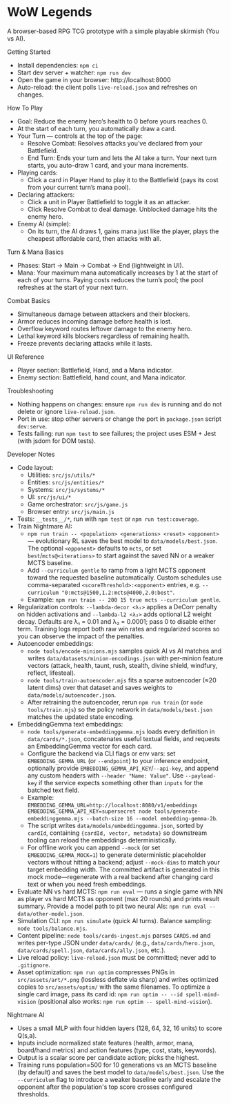 WoW Legends
===========

A browser-based RPG TCG prototype with a simple playable skirmish (You vs AI).

Getting Started
- Install dependencies: `npm ci`
- Start dev server + watcher: `npm run dev`
- Open the game in your browser: http://localhost:8000
- Auto-reload: the client polls `live-reload.json` and refreshes on changes.

How To Play
- Goal: Reduce the enemy hero’s health to 0 before yours reaches 0.
- At the start of each turn, you automatically draw a card.
- Your Turn — controls at the top of the page:
  - Resolve Combat: Resolves attacks you’ve declared from your Battlefield.
  - End Turn: Ends your turn and lets the AI take a turn. Your next turn starts, you auto-draw 1 card, and your mana increments.
- Playing cards:
  - Click a card in Player Hand to play it to the Battlefield (pays its cost from your current turn’s mana pool).
- Declaring attackers:
  - Click a unit in Player Battlefield to toggle it as an attacker.
  - Click Resolve Combat to deal damage. Unblocked damage hits the enemy hero.
- Enemy AI (simple):
  - On its turn, the AI draws 1, gains mana just like the player, plays the cheapest affordable card, then attacks with all.

Turn & Mana Basics
- Phases: Start → Main → Combat → End (lightweight in UI).
- Mana: Your maximum mana automatically increases by 1 at the start of each of your turns. Paying costs reduces the turn’s pool; the pool refreshes at the start of your next turn.

Combat Basics
- Simultaneous damage between attackers and their blockers.
- Armor reduces incoming damage before health is lost.
- Overflow keyword routes leftover damage to the enemy hero.
- Lethal keyword kills blockers regardless of remaining health.
- Freeze prevents declaring attacks while it lasts.

UI Reference
- Player section: Battlefield, Hand, and a Mana indicator.
- Enemy section: Battlefield, hand count, and Mana indicator.

Troubleshooting
- Nothing happens on changes: ensure `npm run dev` is running and do not delete or ignore `live-reload.json`.
- Port in use: stop other servers or change the port in `package.json` script `dev:serve`.
- Tests failing: run `npm test` to see failures; the project uses ESM + Jest (with jsdom for DOM tests).

Developer Notes
- Code layout:
  - Utilities: `src/js/utils/*`
  - Entities: `src/js/entities/*`
  - Systems: `src/js/systems/*`
  - UI: `src/js/ui/*`
  - Game orchestrator: `src/js/game.js`
  - Browser entry: `src/js/main.js`
- Tests: `__tests__/*`, run with `npm test` or `npm run test:coverage`.
- Train Nightmare AI:
  - `npm run train -- <population> <generations> <reset> <opponent>` — evolutionary RL saves the best model to `data/models/best.json`. The optional `<opponent>` defaults to `mcts`, or set `best`/`mcts@<iterations>` to start against the saved NN or a weaker MCTS baseline.
  - Add `--curriculum gentle` to ramp from a light MCTS opponent toward the requested baseline automatically. Custom schedules use comma-separated `<scoreThreshold>:<opponent>` entries, e.g. `--curriculum "0:mcts@1500,1.2:mcts@4000,2.0:best"`.
  - Example: `npm run train -- 200 15 true mcts --curriculum gentle`.
- Regularization controls: `--lambda-decor <λ₁>` applies a DeCorr penalty on hidden activations and `--lambda-l2 <λ₂>` adds optional L2 weight decay. Defaults are λ₁ = 0.01 and λ₂ = 0.0001; pass 0 to disable either term. Training logs report both raw win rates and regularized scores so you can observe the impact of the penalties.
- Autoencoder embeddings:
  - `node tools/encode-minions.mjs` samples quick AI vs AI matches and writes `data/datasets/minion-encodings.json` with per-minion feature vectors (attack, health, taunt, rush, stealth, divine shield, windfury, reflect, lifesteal).
  - `node tools/train-autoencoder.mjs` fits a sparse autoencoder (≈20 latent dims) over that dataset and saves weights to `data/models/autoencoder.json`.
  - After retraining the autoencoder, rerun `npm run train` (or `node tools/train.mjs`) so the policy network in `data/models/best.json` matches the updated state encoding.
- EmbeddingGemma text embeddings:
  - `node tools/generate-embeddinggemma.mjs` loads every definition in `data/cards/*.json`, concatenates useful textual fields, and requests an EmbeddingGemma vector for each card.
  - Configure the backend via CLI flags or env vars: set `EMBEDDING_GEMMA_URL` (or `--endpoint`) to your inference endpoint, optionally provide `EMBEDDING_GEMMA_API_KEY`/`--api-key`, and append any custom headers with `--header "Name: Value"`. Use `--payload-key` if the service expects something other than `inputs` for the batched text field.
  - Example: `EMBEDDING_GEMMA_URL=http://localhost:8080/v1/embeddings EMBEDDING_GEMMA_API_KEY=supersecret node tools/generate-embeddinggemma.mjs --batch-size 16 --model embedding-gemma-2b`.
  - The script writes `data/models/embeddinggemma.json`, sorted by `cardId`, containing `{cardId, vector, metadata}` so downstream tooling can reload the embeddings deterministically.
  - For offline work you can append `--mock` (or set `EMBEDDING_GEMMA_MOCK=1`) to generate deterministic placeholder vectors without hitting a backend; adjust `--mock-dims` to match your target embedding width. The committed artifact is generated in this mock mode—regenerate with a real backend after changing card text or when you need fresh embeddings.
- Evaluate NN vs hard MCTS: `npm run eval` — runs a single game with NN as player vs hard MCTS as opponent (max 20 rounds) and prints result summary. Provide a model path to pit two neural AIs: `npm run eval -- data/other-model.json`.
- Simulation CLI: `npm run simulate` (quick AI turns). Balance sampling: `node tools/balance.mjs`.
- Content pipeline: `node tools/cards-ingest.mjs` parses `CARDS.md` and writes per-type JSON under `data/cards/` (e.g., `data/cards/hero.json`, `data/cards/spell.json`, `data/cards/ally.json`, etc.).
- Live reload policy: `live-reload.json` must be committed; never add to `.gitignore`.
- Asset optimization: `npm run optim` compresses PNGs in `src/assets/art/*.png` (lossless deflate via sharp) and writes optimized copies to `src/assets/optim/` with the same filenames. To optimize a single card image, pass its card id: `npm run optim -- --id spell-mind-vision` (positional also works: `npm run optim -- spell-mind-vision`).

Nightmare AI
- Uses a small MLP with four hidden layers (128, 64, 32, 16 units) to score Q(s,a).
- Inputs include normalized state features (health, armor, mana, board/hand metrics) and action features (type, cost, stats, keywords).
- Output is a scalar score per candidate action; picks the highest.
- Training runs population=500 for 10 generations vs an MCTS baseline (by default) and saves the best model to `data/models/best.json`. Use the `--curriculum` flag to introduce a weaker baseline early and escalate the opponent after the population's top score crosses configured thresholds.
